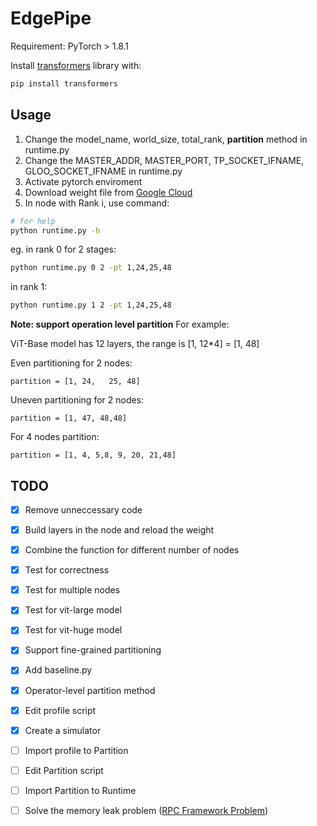 # EdgePipe
Requirement:
PyTorch > 1.8.1

Install [transformers](https://huggingface.co/transformers/installation.html) library with:
```sh
pip install transformers
```


## Usage

1. Change the model_name, world_size, total_rank, **partition** method in runtime.py
2. Change the MASTER_ADDR, MASTER_PORT, TP_SOCKET_IFNAME, GLOO_SOCKET_IFNAME in runtime.py 
3. Activate pytorch enviroment
4. Download weight file from [Google Cloud](https://console.cloud.google.com/storage/browser/vit_models;tab=objects?pageState=(%22StorageObjectListTable%22:(%22f%22:%22%255B%255D%22))&prefix=&forceOnObjectsSortingFiltering=false)
5. In node with Rank i, use command:

```sh
# for help
python runtime.py -h
```
eg. in rank 0 for 2 stages:

```sh
python runtime.py 0 2 -pt 1,24,25,48
```
in rank 1:

```sh
python runtime.py 1 2 -pt 1,24,25,48
```

**Note: support operation level partition**
For example:

ViT-Base model has 12 layers, the range is [1, 12*4] = [1, 48]

Even partitioning for 2 nodes:
```
partition = [1, 24,   25, 48]
```
Uneven partitioning for 2 nodes:

```
partition = [1, 47, 48,48]
```

For 4 nodes partition:

```
partition = [1, 4, 5,8, 9, 20, 21,48]
```



## TODO

- [x] Remove unneccessary code
- [x] Build layers in the node and reload the weight 
- [x] Combine the function for different number of nodes
- [x] Test for correctness
- [x] Test for multiple nodes 
- [x] Test for vit-large model
- [x] Test for vit-huge model
- [x] Support fine-grained partitioning
- [x] Add baseline.py   
- [x] Operator-level partition method
- [x] Edit profile script
- [x] Create a simulator 
- [ ] Import profile to Partition
- [ ] Edit Partition script
- [ ] Import Partition to Runtime
- [ ] Solve the memory leak problem ([RPC Framework Problem](https://github.com/pytorch/pytorch/issues/61920#issuecomment-886345414))



